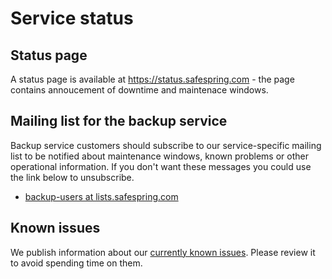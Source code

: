 # Service status

## Status page

A status page is available at https://status.safespring.com - the page contains
annoucement of downtime and maintenace windows.

## Mailing list for the backup service

Backup service customers should subscribe to our service-specific mailing list
to be notified about maintenance windows, known problems or other operational
information. If you don't want these messages you could use the link below to
unsubscribe.

* [backup-users at lists.safespring.com][backup-users]

[backup-users]: https://lists.safespring.com/mailman/listinfo/backup-users

## Known issues

We publish information about our [currently known issues][ki]. Please review it
to avoid spending time on them.

[ki]:known_issues/

